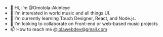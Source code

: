 - 👋 Hi, I’m @Omolola-Akinleye
- 👀 I’m interested in world music and all things UI. 
- 🌱 I’m currently learning Touch Designer, React, and Node.js.
- 💞️ I’m looking to collaborate on Front-end or web-based music projects
- 📫 How to reach me @lolawebdev@gmail.com

<!---
Omolola-Akinleye/Omolola-Akinleye is a ✨ special ✨ repository because its `README.md` (this file) appears on your GitHub profile.
You can click the Preview link to take a look at your changes.
--->
